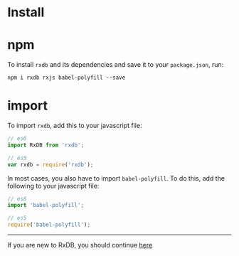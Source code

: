 # Install

# npm

To install `rxdb` and its dependencies and save it to your `package.json`, run:

`npm i rxdb rxjs babel-polyfill --save`

# import

To import `rxdb`, add this to your javascript file:

```js
// es6
import RxDB from 'rxdb';

// es5
var rxdb = require('rxdb');
```

In most cases, you also have to import `babel-polyfill`. To do this, add the following to your javascript file:

```js
// es6
import 'babel-polyfill';

// es5
require('babel-polyfill');
```

-----------
If you are new to RxDB, you should continue [here](./rx-database.md)
